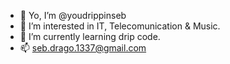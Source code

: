- 👋 Yo, I’m @youdrippinseb
- 👀 I’m interested in IT, Telecomunication & Music.
- 🌱 I’m currently learning drip code.
- 📫 seb.drago.1337@gmail.com

<!---
youdrippinseb/youdrippinseb is a ✨ special ✨ repository because its `README.md` (this file) appears on your GitHub profile.
You can click the Preview link to take a look at your changes.
--->
